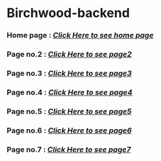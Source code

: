
# Birchwood-backend

### Home page :  [_Click Here to see home page_](https://birchwood-backend.netlify.app)

### Page no.2 :  [_Click Here to see page2_](https://birchwood-backend.netlify.app/page2.html)

### Page no.3 :  [_Click Here to see page3_](https://birchwood-backend.netlify.app/page3.html)

### Page no.4 :  [_Click Here to see page4_](https://birchwood-backend.netlify.app/page4.html)

### Page no.5 :  [_Click Here to see page5_](https://birchwood-backend.netlify.app/page5.html)

### Page no.6 :  [_Click Here to see page6_](https://birchwood-backend.netlify.app/page6.html)

### Page no.7 :  [_Click Here to see page7_](https://birchwood-backend.netlify.app/page7.html)
